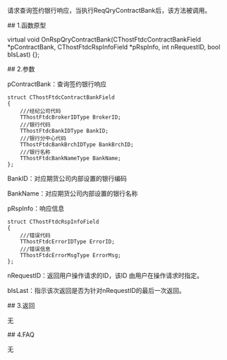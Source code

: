 <p>请求查询签约银行响应，当执行ReqQryContractBank后，该方法被调用。</p>
<span class="anchor" id="39fa0da1-fe37-461a-9b9a-5cbff7bb977f"></span>
## 1.函数原型
<p>virtual void OnRspQryContractBank(CThostFtdcContractBankField *pContractBank, CThostFtdcRspInfoField *pRspInfo, int nRequestID, bool bIsLast) {};</p>
<span class="anchor" id="0485f1c1-2ae4-4825-b4c6-9540c21bf357"></span>
## 2.参数
<p>pContractBank：查询签约银行响应</p>
<pre><code>struct CThostFtdcContractBankField
{
    ///经纪公司代码
    TThostFtdcBrokerIDType BrokerID;
    ///银行代码
    TThostFtdcBankIDType BankID;
    ///银行分中心代码
    TThostFtdcBankBrchIDType BankBrchID;
    ///银行名称
    TThostFtdcBankNameType BankName;
};
</code></pre>
<p>BankID：对应期货公司内部设置的银行编码</p>
<p>BankName：对应期货公司内部设置的银行名称</p>
<p>pRspInfo：响应信息</p>
<pre><code>struct CThostFtdcRspInfoField
{
    ///错误代码
    TThostFtdcErrorIDType ErrorID;
    ///错误信息
    TThostFtdcErrorMsgType ErrorMsg;
};
</code></pre>
<p>nRequestID：返回用户操作请求的ID，该ID 由用户在操作请求时指定。</p>
<p>bIsLast：指示该次返回是否为针对nRequestID的最后一次返回。</p>
<span class="anchor" id="192cd7fd-853d-4a8b-b7ae-27c5281a14cc"></span>
## 3.返回
<p>无</p>
<span class="anchor" id="696390f7-886e-43f9-89fa-af9416806b97"></span>
## 4.FAQ
<p>无</p>
